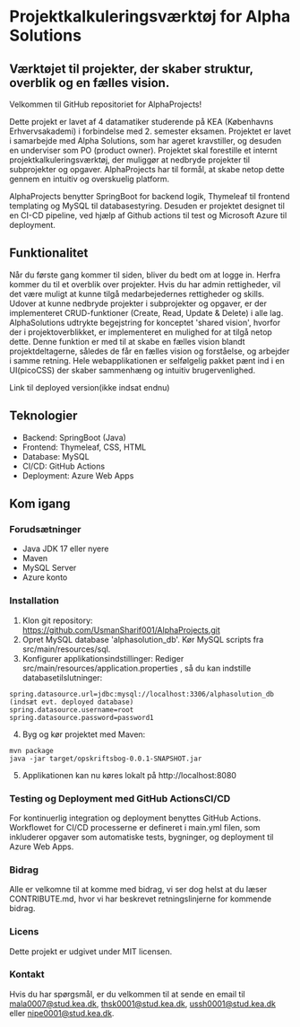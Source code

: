 # Projektkalkuleringsværktøj for Alpha Solutions
## Værktøjet til projekter, der skaber struktur, overblik og en fælles vision.
Velkommen til GitHub repositoriet for AlphaProjects!

Dette projekt er lavet af 4 datamatiker studerende på KEA (Københavns Erhvervsakademi) i forbindelse med 2. semester eksamen. Projektet er lavet i samarbejde med Alpha Solutions, som har ageret kravstiller, og desuden en underviser som PO (product owner). Projektet skal forestille et internt projektkalkuleringsværktøj, der muliggør at nedbryde projekter til subprojekter og opgaver. AlphaProjects har til formål, at skabe netop dette gennem en intuitiv og overskuelig platform. 

AlphaProjects benytter SpringBoot for backend logik, Thymeleaf til frontend templating og MySQL til databasestyring. Desuden er projektet designet til en CI-CD pipeline, ved hjælp af Github actions til test og Microsoft Azure til deployment. 

## Funktionalitet
Når du første gang kommer til siden, bliver du bedt om at logge in. Herfra kommer du til et overblik over projekter. Hvis du har admin rettigheder, vil det være muligt at kunne tilgå medarbejedernes rettigheder og skills. 
Udover at kunne nedbryde projekter i subprojekter og opgaver, er der implementeret CRUD-funktioner (Create, Read, Update & Delete) i alle lag. AlphaSolutions udtrykte begejstring for konceptet 'shared vision', hvorfor der i projektoverblikket, er implementeret en mulighed for at tilgå netop dette. Denne funktion er med til at skabe en fælles vision blandt projektdeltagerne, således de får en fælles vision og forståelse, og arbejder i samme retning. 
Hele webapplikationen er selfølgelig pakket pænt ind i en UI(picoCSS) der skaber sammenhæng og intuitiv brugervenlighed. 

Link til deployed version(ikke indsat endnu)

## Teknologier
* Backend: SpringBoot (Java)
* Frontend: Thymeleaf, CSS, HTML
* Database: MySQL
* CI/CD: GitHub Actions
* Deployment: Azure Web Apps

## Kom igang
### Forudsætninger
* Java JDK 17 eller nyere
* Maven
* MySQL Server
* Azure konto

### Installation
1. Klon git repository: https://github.com/UsmanSharif001/AlphaProjects.git
2. Opret MySQL database 'alphasolution_db'. Kør MySQL scripts fra src/main/resources/sql.
3. Konfigurer applikationsindstillinger: Rediger src/main/resources/application.properties , så du kan indstille databasetilslutninger:
```
spring.datasource.url=jdbc:mysql://localhost:3306/alphasolution_db (indsæt evt. deployed database)
spring.datasource.username=root
spring.datasource.password=password1
```
4. Byg og kør projektet med Maven:
```
mvn package
java -jar target/opskriftsbog-0.0.1-SNAPSHOT.jar
```
5. Applikationen kan nu køres lokalt på http://localhost:8080

### Testing og Deployment med GitHub ActionsCI/CD
For kontinuerlig integration og deployment benyttes GitHub Actions. Workflowet for CI/CD processerne er defineret i main.yml filen, som inkluderer opgaver som automatiske tests, bygninger, og deployment til Azure Web Apps.

### Bidrag
Alle er velkomne til at komme med bidrag, vi ser dog helst at du læser CONTRIBUTE.md, hvor vi har beskrevet retningslinjerne for kommende bidrag.

### Licens
Dette projekt er udgivet under MIT licensen.

### Kontakt
Hvis du har spørgsmål, er du velkommen til at sende en email til mala0007@stud.kea.dk, thsk0001@stud.kea.dk, ussh0001@stud.kea.dk eller nipe0001@stud.kea.dk.
